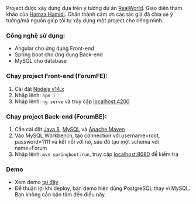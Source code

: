 <div>Project được xây dựng dựa trên ý tưởng dự án <a target="_blank" href="https://github.com/gothinkster/realworld.git">RealWorld</a>. Giao diện tham khảo của <a target="_blank" href="https://github.com/hamzahamidi/angular-forum.git">Hamza Hamidi</a>. Chân thành cảm ơn các tác giả đã chia sẻ ý tưởng/mã nguồn giúp tôi tự xây dựng một project cho riêng mình.</div>
<h3>Công nghệ sử dụng:</h3>
<ul>
  <li>Angular cho ứng dụng Front-end</li>
  <li>Spring boot cho ứng dụng Back-end</li>
  <li>MySQL cho database</li>
 </ul>
<h3>Chạy project Front-end (ForumFE):</h3>
<ol>
  <li>Cài đặt <a target="_blank" href="https://nodejs.org/download/release/latest-v14.x/">Nodejs v14.x</a></li>
  <li>Nhập lệnh: <code>npm i</code></li>
  <li>Nhập lệnh: <code>ng serve</code> và truy cập <a href="http://localhost:4200" target="_blank">localhost:4200</a></li>
</ol>

<h3>Chạy project Back-end (ForumBE):</h3>
<ol>
  <li>Cần cài đặt <a target="_blank" href="https://www.oracle.com/java/technologies/javase/javase8-archive-downloads.html">Java 8</a>, <a target="_blank" href="https://dev.mysql.com/downloads/installer/">MySQL</a> và <a target="_blank" href="https://maven.apache.org/download.cgi">Apache Maven</a></li>
  <li>Vào MySQL Workbench, tạo connection với username=root, password=1111 và kết nối với nó, sau đó tạo một schema với name=Forum</li>
  <li>Nhập lệnh: <code>mvn springboot:run</code>, truy cập <a href="http://localhost:8080" target="_blank">localhost:8080</a> để kiểm tra</li>
</ol>
<h3>Demo</h3>
<ul>
<li>Xem demo <a href="https://qa-forum-89da7.web.app/" target="_blank">tại đây</a></li>
<li>Để thuận lợi khi deploy, bản demo hiện dùng PostgreSQL thay vì MySQL. Bạn không cần bận tâm đến điều này.</li>
</ul>
